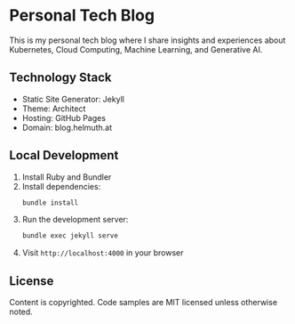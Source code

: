 # Personal Tech Blog

This is my personal tech blog where I share insights and experiences about Kubernetes, Cloud Computing, Machine Learning, and Generative AI.

## Technology Stack

- Static Site Generator: Jekyll
- Theme: Architect
- Hosting: GitHub Pages
- Domain: blog.helmuth.at

## Local Development

1. Install Ruby and Bundler
2. Install dependencies:
   ```bash
   bundle install
   ```
3. Run the development server:
   ```bash
   bundle exec jekyll serve
   ```
4. Visit `http://localhost:4000` in your browser

## License

Content is copyrighted. Code samples are MIT licensed unless otherwise noted.
